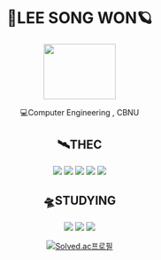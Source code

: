 <div align="center">
 <h1>🚀LEE SONG WON🪐</h2>
 <img src="https://user-images.githubusercontent.com/65889472/166927537-8cf6708e-b26b-4854-a468-a2c4bb76a1ee.gif" width="130" height="100"/>

💻Computer Engineering , CBNU

 <h2>🛰️THEC</h2>
<img src="https://img.shields.io/badge/C/C++-0F2346?style=for-the-badge&logo=c%2B%2B&logoColor=A8B9CC">
<img src="https://img.shields.io/badge/PYTHON-0F2346?style=for-the-badge&logo=python&logoColor=3776AB"> 
<img src="https://img.shields.io/badge/HTML5-0F2346?style=for-the-badge&logo=html5&logoColor=E34F26"> 
<img src="https://img.shields.io/badge/CSS3-0F2346?style=for-the-badge&logo=css3&logoColor=1572B6"> 
<img src="https://img.shields.io/badge/JAVASCRIPT-0F2346?style=for-the-badge&logo=javascript&logoColor=F7DF1E"> 
 
 <h2>🛸STUDYING</h2>
<img src="https://img.shields.io/badge/REACT-0F2346?style=for-the-badge&logo=react&logoColor=61DAFB">
<img src="https://img.shields.io/badge/ANDROID-0F2346?style=for-the-badge&logo=android&logoColor=3DDC84">
<img src="https://img.shields.io/badge/JAVA-0F2346?style=for-the-badge&logo=java&logoColor=007396">
 
[![Solved.ac프로필](http://mazassumnida.wtf/api/v2/generate_badge?boj=songwon01)](https://solved.ac/songwon01)
